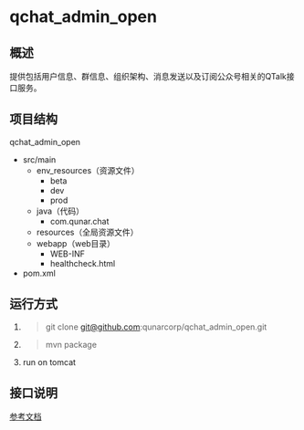 # qchat_admin_open

## 概述
提供包括用户信息、群信息、组织架构、消息发送以及订阅公众号相关的QTalk接口服务。

## 项目结构
qchat_admin_open
- src/main
    - env_resources（资源文件） 
        - beta
        - dev
        - prod
    - java（代码）
        - com.qunar.chat
    - resources（全局资源文件）
    - webapp（web目录）
        - WEB-INF
        - healthcheck.html
- pom.xml

## 运行方式
1. >git clone git@github.com:qunarcorp/qchat_admin_open.git
2. >mvn package
3. run on tomcat


## 接口说明

[参考文档](doc/introduction.md)